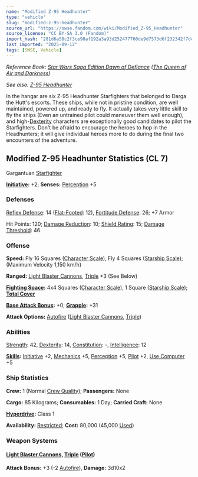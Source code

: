 ```yaml
---
name: "Modified Z-95 Headhunter"
type: "vehicle"
slug: "modified-z-95-headhunter"
source_url: "https://swse.fandom.com/wiki/Modified_Z-95_Headhunter"
source_license: "CC BY-SA 3.0 (Fandom)"
import_hash: "281d6a58c2f3ce98af192a3a93d252477760de9d7573d6f232342f7dc0eceada"
last_imported: "2025-09-12"
tags: [SWSE, Vehicle]
---
```

*Reference Book: [Star Wars Saga Edition Dawn of Defiance](https://swse.fandom.com/wiki/Star_Wars_Saga_Edition_Dawn_of_Defiance) ([The Queen of Air and Darkness](https://swse.fandom.com/wiki/The_Queen_of_Air_and_Darkness))*

*See also: [Z-95 Headhunter](https://swse.fandom.com/wiki/Z-95_Headhunter)*

In the hangar are six Z-95 Headhunter Starfighters that belonged to Darga the Hutt's escorts. These ships, while not in pristine condition, are well maintained, powered up, and ready to fly. It actually takes very little skill to fly the ships (Even an untrained pilot could maneuver them well enough), and high-[Dexterity](https://swse.fandom.com/wiki/Dexterity) characters are exceptionally good candidates to pilot the Starfighters. Don't be afraid to encourage the heroes to hop in the Headhunters; it will give individual heroes more to do during the final two encounters of the adventure.

## Modified Z-95 Headhunter Statistics (CL 7)
Gargantuan [Starfighter](https://swse.fandom.com/wiki/Starfighter)

**[Initiative](https://swse.fandom.com/wiki/Initiative):** +2; **Senses:** [Perception](https://swse.fandom.com/wiki/Perception) +5
### Defenses
[Reflex Defense](https://swse.fandom.com/wiki/Reflex_Defense_(Vehicles)): 14 ([Flat-Footed](https://swse.fandom.com/wiki/Flat-Footed): 12), [Fortitude Defense](https://swse.fandom.com/wiki/Fortitude_Defense_(Vehicles)): 26; +7 Armor

Hit Points: 120; [Damage Reduction](https://swse.fandom.com/wiki/Damage_Reduction): 10; [Shield Rating](https://swse.fandom.com/wiki/Shield_Rating): 15; [Damage Threshold](https://swse.fandom.com/wiki/Damage_Threshold_(Vehicles)): 46
### Offense
**Speed:** Fly 16 Squares ([Character Scale](https://swse.fandom.com/wiki/Character_Scale)), Fly 4 Squares ([Starship Scale](https://swse.fandom.com/wiki/Starship_Scale)); (Maximum Velocity 1,150 km/h)

**Ranged:** [Light Blaster Cannons](https://swse.fandom.com/wiki/Light_Blaster_Cannons), [Triple](https://swse.fandom.com/wiki/Triple) +3 (See Below)

**[Fighting Space](https://swse.fandom.com/wiki/Fighting_Space):** 4x4 Squares ([Character Scale](https://swse.fandom.com/wiki/Character_Scale)), 1 Square ([Starship Scale](https://swse.fandom.com/wiki/Starship_Scale)); **[Total Cover](https://swse.fandom.com/wiki/Total_Cover)**

**[Base Attack Bonus](https://swse.fandom.com/wiki/Base_Attack_Bonus):** +0; **[Grapple](https://swse.fandom.com/wiki/Grapple):** +31

**Attack Options:** [Autofire](https://swse.fandom.com/wiki/Autofire_(Vehicle_Combat)) ([Light Blaster Cannons](https://swse.fandom.com/wiki/Light_Blaster_Cannons), [Triple](https://swse.fandom.com/wiki/Triple))
### Abilities
[Strength](https://swse.fandom.com/wiki/Strength): 42, [Dexterity](https://swse.fandom.com/wiki/Dexterity): 14, [Constitution](https://swse.fandom.com/wiki/Constitution): -, [Intelligence](https://swse.fandom.com/wiki/Intelligence): 12

**[Skills](https://swse.fandom.com/wiki/Skills):** [Initiative](https://swse.fandom.com/wiki/Initiative) +2, [Mechanics](https://swse.fandom.com/wiki/Mechanics) +5, [Perception](https://swse.fandom.com/wiki/Perception) +5, [Pilot](https://swse.fandom.com/wiki/Pilot) +2, [Use Computer](https://swse.fandom.com/wiki/Use_Computer) +5
### Ship Statistics
**Crew:** 1 (Normal [Crew Quality](https://swse.fandom.com/wiki/Crew_Quality)); **Passengers:** None

**Cargo:** 85 Kilograms; **Consumables:** 1 Day; **Carried Craft:** None

**[Hyperdrive](https://swse.fandom.com/wiki/Hyperdrive):** Class 1

**Availability:** [Restricted](https://swse.fandom.com/wiki/Restricted); **Cost:** 80,000 (45,000 [Used](https://swse.fandom.com/wiki/Used))
### Weapon Systems
#### **[Light Blaster Cannons](https://swse.fandom.com/wiki/Light_Blaster_Cannons), [Triple](https://swse.fandom.com/wiki/Triple) ([Pilot](https://swse.fandom.com/wiki/Pilot_(Vehicle_Combat)))**
**Attack Bonus:** +3 (-2 [Autofire](https://swse.fandom.com/wiki/Autofire_(Vehicle_Combat))), **Damage:** 3d10x2